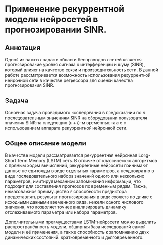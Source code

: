 # Применение рекуррентной модели нейросетей в прогнозировании SINR.

## Аннотация

Одной из важных задач в области беспроводных сетей является прогнозирование уровня сигнала к интерференции и шуму (SINR), который влияет на качество связи и производительность сети. 
В данной работе рассматривается возможность использования рекуррентной нейронной сети в качестве регрессора для оценки качества прогнозирования SINR.

## Задача

Основная задача проводимого исследования в предсказании по $n$ последовательным значениям SINR на оборудовании пользователя значения SINR на следующих $(n+i)$-м временных такте с использованием аппарата рекуррентной нейронной сети.

## Общее описание модели

В качестве модели рассматривается рекуррентная нейронная Long-Short Term Memory (LSTM) сеть. В отличие от классических алгоритмов с прямым ходом вычислений, рекуррентные нейросети принимают данные не единожды в виде отдельных параметров, а неоднократно в виде последовательного набора значений одного или нескольких параметров, имитируя механизм запоминания информации, что подходит для составления прогнозов по временным рядам. Также, немаловажное преимущество в способности предиктора предоставлять результат прогнозирования в виде схожего по длине с исходными данными временного ряда, нежели одного числового значения, что позволяет точнее анализировать динамику отслеживаемого параметра или набора параметров.

Дополнительными преимуществами LSTM-нейросети можно выделить распространённость модели, обширная база исследований самой модели и её применения, а также способность к запоминанию двух динамических состояний: кратковременного и долговременного.